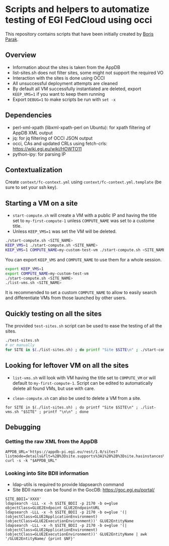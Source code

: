 # Scripts and helpers to automatize testing of EGI FedCloud using occi

This repository contains scripts that have been initially created by [Boris Parak](https://github.com/arax).

## Overview

* Information about the sites is taken from the AppDB
* list-sites.sh does not filter sites, some might not support the required VO
* Interaction with the sites is done using OCCI
* All unsuccessful deployment attempts are cleaned
* By default all VM successfully instantiated are deleted, export `KEEP_VMS=1`
  if you want to keep them running
* Export `DEBUG=1` to make scripts be run with `set -x`

## Dependencies

* perl-xml-xpath (libxml-xpath-perl on Ubuntu): for xpath filtering of AppDB XML output
* jq: for jq filtering of OCCI JSON output
* occi, CAs and updated CRLs using fetch-crls: https://wiki.egi.eu/wiki/HOWTO11 
* python-ipy: for parsing IP

## Contextualization

Create `context/fc-context.yml` using `context/fc-context.yml.template` (be sure to set your ssh key).

## Starting a VM on a site

* `start-compute.sh` will create a VM with a public IP and having the title set
  to `my-first-compute-1` unless `COMPUTE_NAME` was set to a custome title.
* Unless `KEEP_VMS=1` was set the VM will be deleted.

```sh
./start-compute.sh <SITE_NAME>
KEEP_VMS=1 ./start-compute.sh <SITE_NAME>
KEEP_VMS=1 COMPUTE_NAME=my-custom-test-vm ./start-compute.sh <SITE_NAME>
```

You can export `KEEP_VMS` and `COMPUTE_NAME` to use them for a whole session.

```sh
export KEEP_VMS=1
export COMPUTE_NAME=my-custom-test-vm
./start-compute.sh <SITE_NAME>
./list-vms.sh <SITE_NAME>
```

It is recommended to set a custom `COMPUTE_NAME` to allow to easily
search and differentiate VMs from those launched by other users.

## Quickly testing on all the sites

The provided `test-sites.sh` script can be used to ease the testing of all the sites.

```sh
./test-sites.sh
# or manually
for SITE in $(./list-sites.sh) ; do printf "Site $SITE\n" ; ./start-compute.sh "$SITE" ; printf "\n\n" ; done
```

## Looking for leftover VM on all the sites

* `list-vms.sh` will look with VM having the title set to `COMPUTE_VM` or will
  default to `my-first-compute-1`.
Script can be edited to automatically delete all found VMs, but use with care.

* `clean-compute.sh` can also be used to delete a VM from a site.

```
for SITE in $(./list-sites.sh) ; do printf "Site $SITE\n" ; ./list-vms.sh "$SITE" ; printf "\n\n" ; done
```

## Debugging

### Getting the raw XML from the AppDB

```
APPDB_URL='https://appdb-pi.egi.eu/rest/1.0/sites?listmode=details&flt=%2B%3Dsite.supports%3A1%20%2B%3Dsite.hasinstances%3A1%0A'
curl -s -k "$APPDB_URL"
```

### Looking into Site BDII information

* ldap-utils is required to provide ldapsearch command
* Site BDII name can be found in the GocDB: https://goc.egi.eu/portal/

```
SITE_BDII='XXXX'
ldapsearch -LLL -x -h $SITE_BDII -p 2170 -b o=glue objectClass=GLUE2Endpoint GLUE2EndpointURL
ldapsearch -LLL -x -h $SITE_BDII -p 2170 -b o=glue '(|(objectClass=GLUE2ApplicationEnvironment)(objectClass=GLUE2ExecutionEnvironment))' GLUE2EntityName
ldapsearch -LLL -x -h $SITE_BDII -p 2170 -b o=glue '(|(objectClass=GLUE2ApplicationEnvironment)(objectClass=GLUE2ExecutionEnvironment))' GLUE2EntityName | awk '/GLUE2EntityName/ {print $NF}'
```
